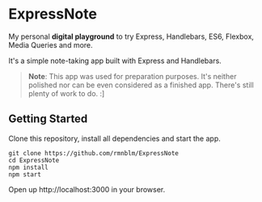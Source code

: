 # ExpressNote
My personal **digital playground** to try Express, Handlebars, ES6, Flexbox, Media Queries and more.

It's a simple note-taking app built with Express and Handlebars. 

>  **Note**: This app was used for preparation purposes. It's neither polished nor can be even considered as a finished app. There's still plenty of work to do. :]

## Getting Started

Clone this repository, install all dependencies and start the app.

``` 
git clone https://github.com/rmnblm/ExpressNote
cd ExpressNote
npm install
npm start
```

Open up http://localhost:3000 in your browser.
